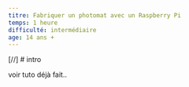 ```yaml
---
titre: Fabriquer un photomat avec un Raspberry Pi
temps: 1 heure
difficulté: intermédiaire
age: 14 ans +
---
```


[//] # intro

voir tuto déjà fait..
